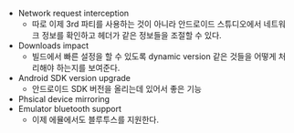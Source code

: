 - Network request interception
	- 따로 이제 3rd 파티를 사용하는 것이 아니라 안드로이드 스튜디오에서 네트워크 정보를 확인하고 헤더가 같은 정보들을 조절할 수 있다. 
- Downloads impact
	- 빌드에서 빠른 설정을 할 수 있도록 dynamic version 같은 것들을 어떻게 처리해야 하는지를 보여준다.
- Android SDK version upgrade
	- 안드로이드 SDK 버전을 올리는데 있어서 좋은 기능
- Phsical device mirroring
- Emulator bluetooth support
	- 이제 에뮬에서도 블루투스를 지원한다. 